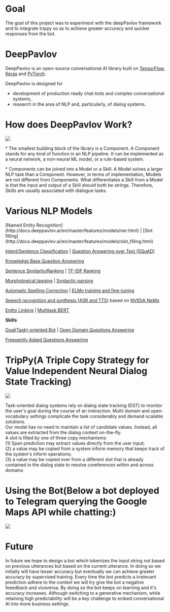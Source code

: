 <h1>Goal</h1>
The goal of this project was to experiment with the deepPavlov framework and to integrate
trippy so as to achieve greater accuracy and quicker responses from the bot. 

<h1>DeepPavlov</h1>

DeepPavlov is an open-source conversational AI library built on [TensorFlow](https://www.tensorflow.org/), [Keras](https://keras.io/)
and [PyTorch](https://pytorch.org/).

DeepPavlov is designed for
* development of production ready chat-bots and complex conversational systems,
* research in the area of NLP and, particularly, of dialog systems.

<h1>How does DeepPavlov Work?</h1>
<img src="http://docs.deeppavlov.ai/en/master/_images/dp_agnt_diag.png">
<p>* The smallest building block of the library is a Component. A Component stands for any kind of function in an NLP pipeline. It can be implemented as a neural network, a non-neural ML model, or a rule-based system.</p>
<p>* Components can be joined into a Model or a Skill. A Model solves a larger NLP task than a Component. However, in terms of implementation, Models are not different from Components. What differentiates a Skill from a Model is that the input and output of a Skill should both be strings. Therefore, Skills are usually associated with dialogue tasks.</p>


<h1>Various NLP Models </h1>
[Named Entity Recognition](http://docs.deeppavlov.ai/en/master/features/models/ner.html) | [Slot filling](http://docs.deeppavlov.ai/en/master/features/models/slot_filling.html)

[Intent/Sentence Classification](http://docs.deeppavlov.ai/en/master/features/models/classifiers.html) |  [Question Answering over Text (SQuAD)](http://docs.deeppavlov.ai/en/master/features/models/squad.html) 

[Knowledge Base Question Answering](http://docs.deeppavlov.ai/en/master/features/models/kbqa.html)

[Sentence Similarity/Ranking](http://docs.deeppavlov.ai/en/master/features/models/neural_ranking.html) | [TF-IDF Ranking](http://docs.deeppavlov.ai/en/master/features/models/tfidf_ranking.html) 

[Morphological tagging](http://docs.deeppavlov.ai/en/master/features/models/morphotagger.html) | [Syntactic parsing](http://docs.deeppavlov.ai/en/master/features/models/syntaxparser.html)

[Automatic Spelling Correction](http://docs.deeppavlov.ai/en/master/features/models/spelling_correction.html) | [ELMo training and fine-tuning](http://docs.deeppavlov.ai/en/master/apiref/models/elmo.html)

[Speech recognition and synthesis (ASR and TTS)](http://docs.deeppavlov.ai/en/master/features/models/nemo.html) based on [NVIDIA NeMo](https://nvidia.github.io/NeMo/index.html)

[Entity Linking](http://docs.deeppavlov.ai/en/master/features/models/entity_linking.html) | [Multitask BERT](http://docs.deeppavlov.ai/en/master/features/models/multitask_bert.html)

**Skills**

[Goal(Task)-oriented Bot](http://docs.deeppavlov.ai/en/master/features/skills/go_bot.html) | [Open Domain Questions Answering](http://docs.deeppavlov.ai/en/master/features/skills/odqa.html)

[Frequently Asked Questions Answering](http://docs.deeppavlov.ai/en/master/features/skills/faq.html)

<h1>TripPy(A Triple Copy Strategy for Value Independent Neural Dialog State Tracking)</h1>
<img src="https://raw.githubusercontent.com/deepmipt/DeepPavlov/f72397aa8391283475a88910e8f251a850767df8/examples/img/trippy_architecture.png">
<p>
<div>Task-oriented dialog systems rely on dialog state tracking (DST) to monitor the user's goal during the course of an interaction. Multi-domain and open-vocabulary settings complicate the task considerably and demand scalable solutions.</div>  

<div> Our model has no need to maintain a list of candidate values. Instead, all values are extracted from the dialog context on-the-fly.</div>
<div>
  A slot is filled by one of three copy mechanisms:
</div>

<div>
  (1) Span prediction may extract values directly from the user input;
</div>

<div>
  (2) a value may be copied from a system inform memory that keeps track of the system's inform operations;
</div>

<div>
  (3) a value may be copied over from a different slot that is already contained in the dialog state to resolve coreferences within and across domains
</div>

</p> 
<h1>Using the Bot(Below a bot deployed to Telegram querying the Google Maps API while chatting:)</h1>
<img src="https://raw.githubusercontent.com/deepmipt/DeepPavlov/f72397aa8391283475a88910e8f251a850767df8/examples/img/trippy_telegram.jpg">

<h1>Future</h1>
In future we hope to design a bot which tokenizes the input string not based on previous utterances but based on the current utterance.
In doing so we initially will have lesser accuracy but eventually we can achieve greater accuracy by supervised training.
Every time the bot predicts a irrelevant prediction adhere to the context we will try give the bot a negative feeedback and viceversa.
By doing so the bot keeps on learning and it's accuracy increases.
Although switching to a generative mechanism, while retaining high predictability will be a key challenge to embed conversational AI into more business settings.
